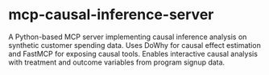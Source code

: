 # mcp-causal-inference-server
A Python-based MCP server implementing causal inference analysis on synthetic customer spending data. Uses DoWhy for causal effect estimation and FastMCP for exposing causal tools. Enables interactive causal analysis with treatment and outcome variables from program signup data.
